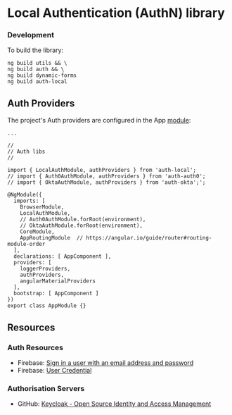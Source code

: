 # Local Authentication (AuthN) library

### Development

To build the library:

```
ng build utils && \
ng build auth && \
ng build dynamic-forms
ng build auth-local
```


## Auth Providers

The project's Auth providers are configured in the App [module](https://github.com/Robinyo/koppr/blob/master/src/app/app.module.ts):

```
...

//
// Auth libs
//

import { LocalAuthModule, authProviders } from 'auth-local';
// import { Auth0AuthModule, authProviders } from 'auth-auth0';
// import { OktaAuthModule, authProviders } from 'auth-okta';';

@NgModule({
  imports: [
    BrowserModule,
    LocalAuthModule,
    // Auth0AuthModule.forRoot(environment),
    // OktaAuthModule.forRoot(environment),
    CoreModule,
    AppRoutingModule  // https://angular.io/guide/router#routing-module-order
  ],
  declarations: [ AppComponent ],
  providers: [
    loggerProviders,
    authProviders,
    angularMaterialProviders
  ],
  bootstrap: [ AppComponent ]
})
export class AppModule {}
```

## Resources

### Auth Resources
* Firebase: [Sign in a user with an email address and password](https://firebase.google.com/docs/auth/web/password-auth)
* Firebase: [User Credential](https://firebase.google.com/docs/reference/js/firebase.auth.html#usercredential)

### Authorisation Servers
* GitHub: [Keycloak - Open Source Identity and Access Management](https://www.keycloak.org/)
